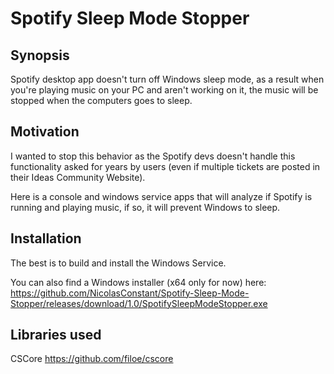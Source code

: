 # Spotify Sleep Mode Stopper

## Synopsis 

Spotify desktop app doesn't turn off Windows sleep mode, as a result when you're playing music on your PC and aren't working on it, the music will be stopped when the computers goes to sleep.

## Motivation

I wanted to stop this behavior as the Spotify devs doesn't handle this functionality  asked for years by users (even if multiple tickets are posted in their Ideas Community Website).

Here is a console and windows service apps that will analyze if Spotify is running and playing music, if so, it will prevent Windows to sleep.

## Installation

The best is to build and install the Windows Service. 

You can also find a Windows installer (x64 only for now) here:
https://github.com/NicolasConstant/Spotify-Sleep-Mode-Stopper/releases/download/1.0/SpotifySleepModeStopper.exe

## Libraries used

CSCore https://github.com/filoe/cscore

